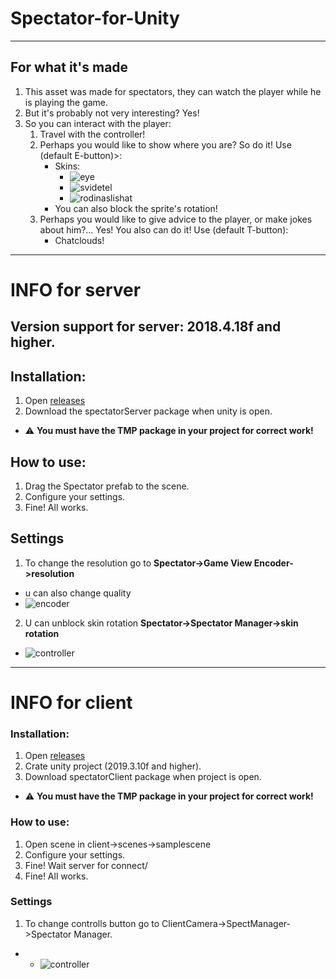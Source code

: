 # Spectator-for-Unity
____
## For what it's made
 1. This asset was made for spectators, they can watch the player while he is playing the game.
 2. But it's probably not very interesting? Yes!
 3. So you can interact with the player:
     1. Travel with the controller!
     2. Perhaps you would like to show where you are?  So do it! Use (default  E-button)>:
           - Skins:
             - ![eye](https://media.githubusercontent.com/media/mentoster/Spectator-for-Unity/master/images/eye.png) 
             - ![svidetel](https://media.githubusercontent.com/media/mentoster/Spectator-for-Unity/master/images/svid.png)
             - ![rodinaslishat](https://media.githubusercontent.com/media/mentoster/Spectator-for-Unity/master/images/Spy.png)
           - You can also block the sprite's rotation! 
     3. Perhaps you would like to give advice to the player, or make jokes about him?... Yes! You also can do it! Use (default  T-button):
          - Chatclouds!
____
# INFO for server
## Version support for server: **2018.4.18f and higher.**
## Installation:
1. Open [releases](https://github.com/mentoster/Spectator-for-Unity/releases)
2. Download the spectatorServer package when unity is open.
- :warning: **You must have the TMP package in your project for correct work!**
## How to use:
1. Drag the Spectator prefab to the scene.
2. Configure your settings.
3. Fine! All works. 
## Settings 
1. To change the resolution  go to **Spectator->Game View Encoder->resolution** 
- u can also change quality
- ![encoder](https://media.githubusercontent.com/media/mentoster/Spectator-for-Unity/master/images/videoEncoder.png)
2. U can unblock skin rotation **Spectator->Spectator Manager->skin rotation**
- ![controller](https://media.githubusercontent.com/media/mentoster/Spectator-for-Unity/master/images/controller.png)
____
# INFO for client
### Installation:
1. Open [releases](https://github.com/mentoster/Spectator-for-Unity/releases)
2. Crate unity project (2019.3.10f and higher).
3. Download spectatorClient package when project is open.
- :warning: **You must have the TMP package in your project for correct work!**
### How to use:
1. Open scene in client->scenes->samplescene
2. Configure your settings.
3. Fine! Wait server for connect/
4. Fine! All works. 
### Settings 
1. To change controlls button   go to ClientCamera->SpectManager->Spectator Manager.
- - ![controller](https://media.githubusercontent.com/media/mentoster/Spectator-for-Unity/master/images/clientSetting.png)
